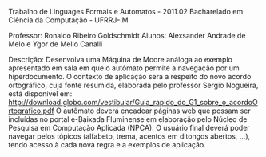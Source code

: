 Trabalho de Linguages Formais e Automatos - 2011.02
Bacharelado em Ciência da Computação - UFRRJ-IM

Professor: Ronaldo Ribeiro Goldschmidt
Alunos: Alexsander Andrade de Melo e Ygor de Mello Canalli

Descrição:
Desenvolva uma Máquina de Moore análoga ao exemplo apresentado em sala em que o autômato permite
a navegação por um hiperdocumento. O contexto de aplicação será a respeito do novo acordo ortográfico,
cuja fonte resumida, elaborada pelo professor Sergio Nogueira, está disponível em:
http://download.globo.com/vestibular/Guia_rapido_do_G1_sobre_o_acordoOrtografico.pdf
O autômato deverá encadear páginas web que possam ser incluídas no portal e-Baixada Fluminense em
elaboração pelo Núcleo de Pesquisa em Computação Aplicada (NPCA).
O usuário final deverá poder navegar pelos tópicos (alfabeto, trema, acentos em ditongos abertos, ...),
tendo acesso à cada nova regra e a exemplos de aplicação.
